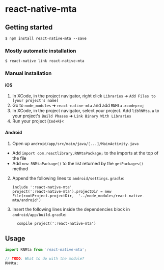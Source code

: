
# react-native-mta

## Getting started

`$ npm install react-native-mta --save`

### Mostly automatic installation

`$ react-native link react-native-mta`

### Manual installation


#### iOS

1. In XCode, in the project navigator, right click `Libraries` ➜ `Add Files to [your project's name]`
2. Go to `node_modules` ➜ `react-native-mta` and add `RNMta.xcodeproj`
3. In XCode, in the project navigator, select your project. Add `libRNMta.a` to your project's `Build Phases` ➜ `Link Binary With Libraries`
4. Run your project (`Cmd+R`)<

#### Android

1. Open up `android/app/src/main/java/[...]/MainActivity.java`
  - Add `import com.reactlibrary.RNMtaPackage;` to the imports at the top of the file
  - Add `new RNMtaPackage()` to the list returned by the `getPackages()` method
2. Append the following lines to `android/settings.gradle`:
  	```
  	include ':react-native-mta'
  	project(':react-native-mta').projectDir = new File(rootProject.projectDir, 	'../node_modules/react-native-mta/android')
  	```
3. Insert the following lines inside the dependencies block in `android/app/build.gradle`:
  	```
      compile project(':react-native-mta')
  	```

## Usage
```javascript
import RNMta from 'react-native-mta';

// TODO: What to do with the module?
RNMta;
```
